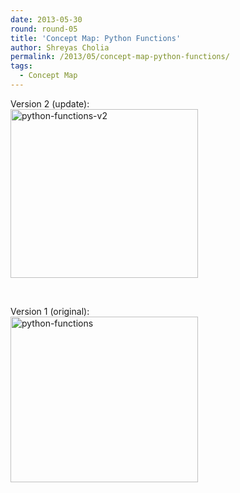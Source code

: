 ```yaml
---
date: 2013-05-30
round: round-05
title: 'Concept Map: Python Functions'
author: Shreyas Cholia
permalink: /2013/05/concept-map-python-functions/
tags:
  - Concept Map
---
```

Version 2 (update):  
[<img class="alignnone size-medium wp-image-2974" alt="python-functions-v2" src="http://teaching.software-carpentry.org/wp-content/uploads/2013/05/python-functions-v2-300x270.jpg" width="300" height="270" />][1]

&nbsp;

Version 1 (original):  
[<img class="alignnone size-medium wp-image-2956" alt="python-functions" src="http://teaching.software-carpentry.org/wp-content/uploads/2013/05/python-functions-300x265.jpg" width="300" height="265" />][2]

 [1]: http://teaching.software-carpentry.org/wp-content/uploads/2013/05/python-functions-v2.jpg
 [2]: http://teaching.software-carpentry.org/wp-content/uploads/2013/05/python-functions.jpg
